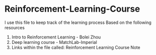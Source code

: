 # Reinforcement-Learning-Course
I use this file to keep track of the learning process
Based on the following resources
1. Intro to Reinforcement Learning - Bolei Zhou
2. Deep learning course - MatchLab-Imperial
3. Links within the file called: Reinforcement Learning Course Note
